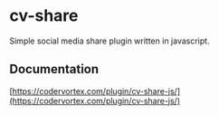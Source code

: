 # cv-share
Simple social media share plugin written in javascript.

## Documentation
[https://codervortex.com/plugin/cv-share-js/](https://codervortex.com/plugin/cv-share-js/)
